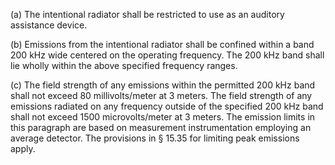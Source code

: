 (a) The intentional radiator shall be restricted to use as an auditory assistance device.

(b) Emissions from the intentional radiator shall be confined within a band 200 kHz wide centered on the operating frequency. The 200 kHz band shall lie wholly within the above specified frequency ranges.

(c) The field strength of any emissions within the permitted 200 kHz band shall not exceed 80 millivolts/meter at 3 meters. The field strength of any emissions radiated on any frequency outside of the specified 200 kHz band shall not exceed 1500 microvolts/meter at 3 meters. The emission limits in this paragraph are based on measurement instrumentation employing an average detector. The provisions in § 15.35 for limiting peak emissions apply.

